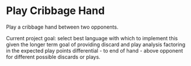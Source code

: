 # Play Cribbage Hand

Play a cribbage hand between two opponents.

Current project goal: select best language with which to implement this
given the longer term goal of providing discard and play analysis factoring
in the expected play points differential - to end of hand - above opponent
for different possible discards or plays.